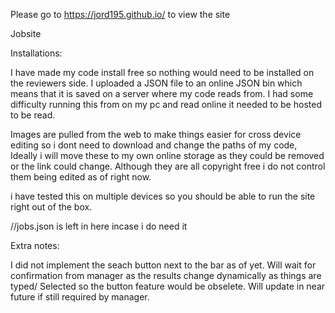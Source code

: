Please go to https://jord195.github.io/ to view the site


Jobsite

Installations:

I have made my code install free so nothing would need to be installed on the reviewers side. I uploaded a JSON file to an online JSON bin which means that it is saved on a server where my code reads from. I had some difficulty running this from on my pc and read online it needed to be hosted to be read.

Images are pulled from the web to make things easier for cross device editing so i dont need to download and change the paths of my code, Ideally i will move these to my own online storage as they could be removed or the link could change. Although they are all copyright free i do not control them being edited as of right now.

i have tested this on multiple devices so you should be able to run the site right out of the box.

//jobs.json is left in here incase i do need it

Extra notes:

I did not implement the seach button next to the bar as of yet. Will wait for confirmation from manager as the results change dynamically as things are typed/ Selected so the button feature would be obselete. Will update in near future if still required by manager.
